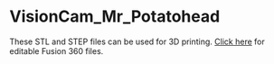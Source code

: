 # VisionCam_Mr_Potatohead

These STL and STEP files can be used for 3D printing. [Click here](http://a360.co/2iCAbW0) for editable Fusion 360 files.
